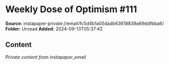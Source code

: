 # Weekly Dose of Optimism #111

**Source:** instapaper-private://email/fc5d4b1a05dadb63618839a69ddfbba6/
**Folder:** Unread
**Added:** 2024-09-13T05:37:42




## Content
*Private content from instapaper_email*
